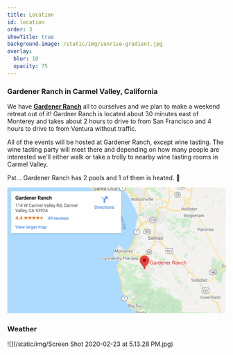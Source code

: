 ```yaml
---
title: Location
id: location
order: 3
showTitle: true
background-image: /static/img/sunrise-gradient.jpg
overlay:
  blur: 10
  opacity: 75
---
```

### Gardener Ranch in Carmel Valley, California

We have **[Gardener Ranch](https://www.gardenerranch.com/weddings.htm)** all to ourselves and we plan to make a weekend retreat out of it!  Gardner Ranch is located about 30 minutes east of Monterey and takes about 2 hours to drive to from San Francisco and 4 hours to drive to from Ventura without traffic.

All of the events will be hosted at Gardener Ranch, except wine tasting.  The wine tasting party will meet there and depending on how many people are interested we'll either walk or take a trolly to nearby wine tasting rooms in Carmel Valley.

Pst... Gardener Ranch has 2 pools and 1 of them is heated.  👙

[![Gardener Ranch: 114 W Carmel Valley Rd, Carmel Valley, CA 93924](/static/img/map-gardener-ranch.png)](https://maps.google.com/maps?ll=36.483721,-121.738113&z=9&t=m&hl=en&gl=US&mapclient=embed&cid=679779841121404225)

### Weather

![](/static/img/Screen Shot 2020-02-23 at 5.13.28 PM.jpg)
